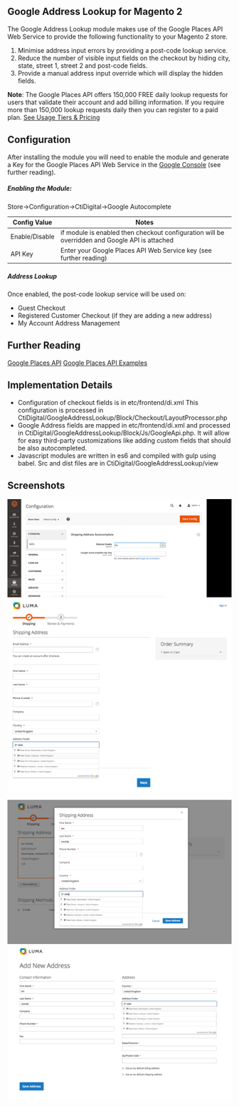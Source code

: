 ## Google Address Lookup for Magento 2
The Google Address Lookup module makes use of the Google Places API Web Service to provide the following functionality to your Magento 2 store.

1. Minimise address input errors by providing a post-code lookup service.
2. Reduce the number of visible input fields on the checkout by hiding city, state, street 1, street 2 and post-code fields.
3. Provide a manual address input override which will display the hidden fields.

**Note**: The Google Places API offers 150,000 FREE daily lookup requests for users that validate their account and add billing information. If you require more than 150,000 lookup requests daily then you can register to a paid plan. [See Usage Tiers & Pricing](https://developers.google.com/places/web-service/usage#verify_your_identity_by_enabling_billing)

## Configuration
After installing the module you will need to enable the module and generate a Key for the Google Places API Web Service in the [Google Console](https://console.developers.google.com) (see further reading).

##### Enabling the Module:
Store->Configuration->CtiDigital->Google Autocomplete

| Config Value  | Notes           |
| ------------- |-------------|
| Enable/Disable| if module is enabled then checkout configuration will be overridden and Google API is attached |
| API Key      | Enter your Google Places API Web Service key (see further reading) |

##### Address Lookup
Once enabled, the post-code lookup service will be used on:

* Guest Checkout
* Registered Customer Checkout (if they are adding a new address)
* My Account Address Management

## Further Reading
[Google Places API](https://developers.google.com/maps/documentation/javascript/places-autocomplete#address_forms)
[Google Places API Examples](https://developers.google.com/maps/documentation/javascript/examples/places-autocomplete-addressform)

## Implementation Details
* Configuration of checkout fields is in etc/frontend/di.xml This configuration is processed in CtiDigital/GoogleAddressLookup/Block/Checkout/LayoutProcessor.php
* Google Address fields are mapped in etc/frontend/di.xml and processed in CtiDigital/GoogleAddressLookup/Block/Js/GoogleApi.php. It will allow for easy third-party customizations like adding custom fields that should be also autocompleted.
* Javascript modules are written in es6 and compiled with gulp using babel. Src and dist files are in CtiDigital/GoogleAddressLookup/view

## Screenshots
![Configuration](./README/system-configuration.png)
![Configuration](./README/guest-checkout.png)
![Configuration](./README/non-guest-checkout.png)
![Configuration](./README/account-management.png)
